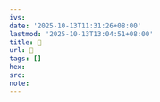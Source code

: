 ```yaml
---
ivs:
date: '2025-10-13T11:31:26+08:00'
lastmod: '2025-10-13T13:04:51+08:00'
title: 󰩞
url: 󰩞
tags: []
hex: 
src:
note:
---
```

